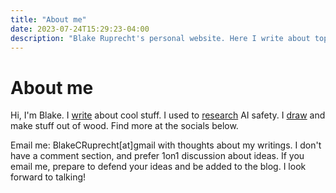 ```yaml
---
title: "About me"
date: 2023-07-24T15:29:23-04:00
description: "Blake Ruprecht's personal website. Here I write about topics that interest me, link my academic research, display some art, and draw some pictures."
---
```


# About me
Hi, I'm Blake. I [write](/blog) about cool stuff. I used to [research](/research) AI safety. I [draw](/art) and make stuff out of wood. Find more at the socials below.

Email me: BlakeCRuprecht[at]gmail with thoughts about my writings. I don't have a comment section, and prefer 1on1 discussion about ideas. If you email me, prepare to defend your ideas and be added to the blog. I look forward to talking!


